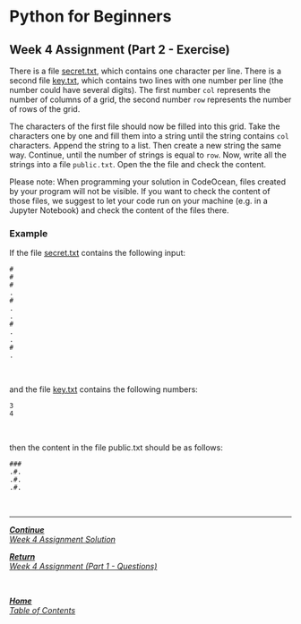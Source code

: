 # Python for Beginners

## Week 4 Assignment (Part 2 - Exercise)

There is a file [secret.txt](secret.txt), which contains one character per line. There is a second file [key.txt](key.txt), which contains two lines with one number per line (the number could have several digits). The first number ```col``` represents the number of columns of a grid, the second number ```row``` represents the number of rows of the grid.

The characters of the first file should now be filled into this grid. Take the characters one by one and fill them into a string until the string contains ```col``` characters. Append the string to a list. Then create a new string the same way. Continue, until the number of strings is equal to ```row```. Now, write all the strings into a file ```public.txt```. Open the the file and check the content.

Please note: When programming your solution in CodeOcean, files created by your program will not be visible. If you want to check the content of those files, we suggest to let your code run on your machine (e.g. in a Jupyter Notebook) and check the content of the files there.

### Example

If the file [secret.txt](secret.txt) contains the following input:

```Py
#
#
#
.
#
.
.
#
.
.
#
.
```

<br>

and the file [key.txt](key.txt) contains the following numbers:

```Py
3
4
```

<br>

then the content in the file public.txt should be as follows:

```Py
###
.#.
.#.
.#.
```

<br>

---

[***Continue*** <br> *Week 4 Assignment Solution*](week4_assignment_exercise_solution.md)

[***Return*** <br> *Week 4 Assignment (Part 1 - Questions)*](week4_assignment_questions.md)

<br>

[***Home*** <br>*Table of Contents*](home.md)